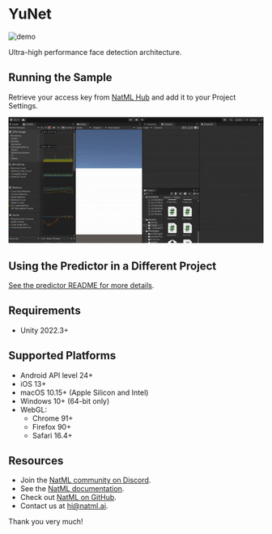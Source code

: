 # YuNet

![demo](demo.gif)

Ultra-high performance face detection architecture.

## Running the Sample
Retrieve your access key from [NatML Hub](https://hub.natml.ai/profile) and add it to your Project Settings.

![project settings](https://github.com/natmlx/videokit/raw/main/Media/set-access-key.gif)

## Using the Predictor in a Different Project
[See the predictor README for more details](Packages/ai.natml.vision.yunet/README.md).

## Requirements
- Unity 2022.3+

## Supported Platforms
- Android API level 24+
- iOS 13+
- macOS 10.15+ (Apple Silicon and Intel)
- Windows 10+ (64-bit only)
- WebGL:
    - Chrome 91+
    - Firefox 90+
    - Safari 16.4+

## Resources
- Join the [NatML community on Discord](https://hub.natml.ai/community).
- See the [NatML documentation](https://docs.natml.ai/unity).
- Check out [NatML on GitHub](https://github.com/natmlx).
- Contact us at [hi@natml.ai](mailto:hi@natml.ai).

Thank you very much!